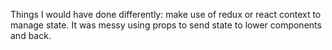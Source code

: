 Things I would have done differently: make use of redux or react context to manage state. It was messy using props to send state to lower components and back.
